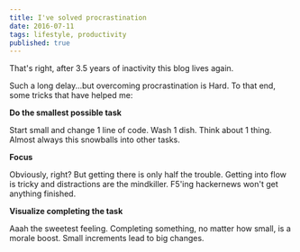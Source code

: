 ```yaml
---
title: I've solved procrastination
date: 2016-07-11
tags: lifestyle, productivity
published: true
---
```

That's right, after 3.5 years of inactivity this blog lives again.

Such a long delay...but overcoming procrastination is Hard. To that end, some tricks that have helped me:

**Do the smallest possible task**

Start small and change 1 line of code. Wash 1 dish. Think about 1 thing. Almost always this snowballs into other tasks.

**Focus**

Obviously, right? But getting there is only half the trouble. Getting into flow is tricky and distractions are the mindkiller. F5'ing hackernews won't get anything finished.

**Visualize completing the task**

Aaah the sweetest feeling. Completing something, no matter how small, is a morale boost. Small increments lead to big changes.  

